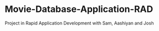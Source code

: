 # Movie-Database-Application-RAD
Project in Rapid Application Development with Sam, Aashiyan and Josh

